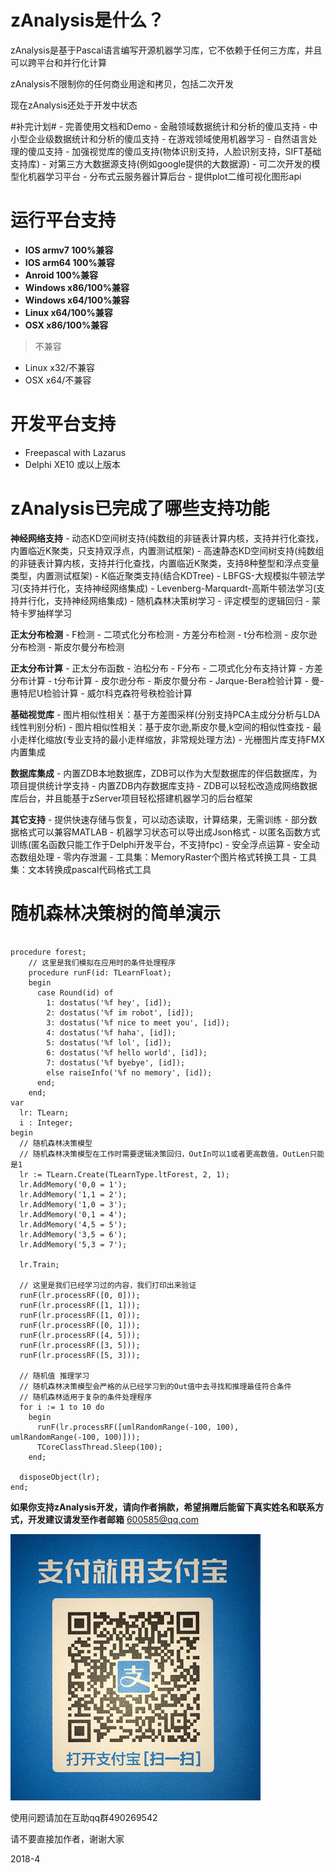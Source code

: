 # zAnalysis是什么？ #

zAnalysis是基于Pascal语言编写开源机器学习库，它不依赖于任何三方库，并且可以跨平台和并行化计算

zAnalysis不限制你的任何商业用途和拷贝，包括二次开发


现在zAnalysis还处于开发中状态

 #补完计划#
    - 完善使用文档和Demo
    - 金融领域数据统计和分析的傻瓜支持
    - 中小型企业级数据统计和分析的傻瓜支持
    - 在游戏领域使用机器学习
    - 自然语言处理的傻瓜支持
    - 加强视觉库的傻瓜支持(物体识别支持，人脸识别支持，SIFT基础支持库)
    - 对第三方大数据源支持(例如google提供的大数据源)
    - 可二次开发的模型化机器学习平台
    - 分布式云服务器计算后台
    - 提供plot二维可视化图形api


# 运行平台支持 #
- **IOS armv7 100%兼容**
- **IOS arm64 100%兼容**
- **Anroid 100%兼容**
- **Windows x86/100%兼容**
- **Windows x64/100%兼容**
- **Linux x64/100%兼容**
- **OSX x86/100%兼容**
 

> 不兼容
- Linux x32/不兼容
- OSX x64/不兼容


# 开发平台支持 #
- Freepascal with Lazarus
- Delphi XE10 或以上版本



# zAnalysis已完成了哪些支持功能 #


**神经网络支持**
    - 动态KD空间树支持(纯数组的非链表计算内核，支持并行化查找，内置临近K聚类，只支持双浮点，内置测试框架)
    - 高速静态KD空间树支持(纯数组的非链表计算内核，支持并行化查找，内置临近K聚类，支持8种整型和浮点变量类型，内置测试框架)
    - K临近聚类支持(结合KDTree)
    - LBFGS-大规模拟牛顿法学习(支持并行化，支持神经网络集成) 
    - Levenberg-Marquardt-高斯牛顿法学习(支持并行化，支持神经网络集成) 
    - 随机森林决策树学习
    - 评定模型的逻辑回归
    - 蒙特卡罗抽样学习

**正太分布检测**
    - F检测
    - 二项式化分布检测
    - 方差分布检测
    - t分布检测
    - 皮尔逊分布检测
    - 斯皮尔曼分布检测

**正太分布计算**
    - 正太分布函数
    - 泊松分布
    - F分布
    - 二项式化分布支持计算
    - 方差分布计算
    - t分布计算
    - 皮尔逊分布
    - 斯皮尔曼分布
    - Jarque-Bera检验计算
    - 曼-惠特尼U检验计算
    - 威尔科克森符号秩检验计算

**基础视觉库**
    - 图片相似性相关：基于方差图采样(分别支持PCA主成分分析与LDA线性判别分析)
    - 图片相似性相关：基于皮尔逊,斯皮尔曼,k空间的相似性查找
    - 最小走样化缩放(专业支持的最小走样缩放，非常规处理方法)
    - 光栅图片库支持FMX内置集成

**数据库集成**
    - 内置ZDB本地数据库，ZDB可以作为大型数据库的伴侣数据库，为项目提供统计学支持
    - 内置ZDB内存数据库支持
    - ZDB可以轻松改造成网络数据库后台，并且能基于zServer项目轻松搭建机器学习的后台框架

**其它支持**
    - 提供快速存储与恢复，可以动态读取，计算结果，无需训练
    - 部分数据格式可以兼容MATLAB
    - 机器学习状态可以导出成Json格式
    - 以匿名函数方式训练(匿名函数只能工作于Delphi开发平台，不支持fpc)
    - 安全浮点运算
    - 安全动态数组处理
    - 零内存泄漏
    - 工具集：MemoryRaster个图片格式转换工具
    - 工具集：文本转换成pascal代码格式工具


# 随机森林决策树的简单演示

```delphi

procedure forest;
	// 这里是我们模拟在应用时的条件处理程序
	procedure runF(id: TLearnFloat);
	begin
	  case Round(id) of
	    1: dostatus('%f hey', [id]);
	    2: dostatus('%f im robot', [id]);
	    3: dostatus('%f nice to meet you', [id]);
	    4: dostatus('%f haha', [id]);
	    5: dostatus('%f lol', [id]);
	    6: dostatus('%f hello world', [id]);
	    7: dostatus('%f byebye', [id]);
	    else raiseInfo('%f no memory', [id]);
	  end;
	end;
var
  lr: TLearn;
  i : Integer;
begin
  // 随机森林决策模型
  // 随机森林决策模型在工作时需要逻辑决策回归，OutIn可以1或者更高数值，OutLen只能是1
  lr := TLearn.Create(TLearnType.ltForest, 2, 1);
  lr.AddMemory('0,0 = 1');
  lr.AddMemory('1,1 = 2');
  lr.AddMemory('1,0 = 3');
  lr.AddMemory('0,1 = 4');
  lr.AddMemory('4,5 = 5');
  lr.AddMemory('3,5 = 6');
  lr.AddMemory('5,3 = 7');

  lr.Train;

  // 这里是我们已经学习过的内容，我们打印出来验证
  runF(lr.processRF([0, 0]));
  runF(lr.processRF([1, 1]));
  runF(lr.processRF([1, 0]));
  runF(lr.processRF([0, 1]));
  runF(lr.processRF([4, 5]));
  runF(lr.processRF([3, 5]));
  runF(lr.processRF([5, 3]));

  // 随机值 推理学习
  // 随机森林决策模型会严格的从已经学习到的Out值中去寻找和推理最佳符合条件
  // 随机森林适用于复杂的条件处理程序
  for i := 1 to 10 do
    begin
      runF(lr.processRF([umlRandomRange(-100, 100), umlRandomRange(-100, 100)]));
      TCoreClassThread.Sleep(100);
    end;

  disposeObject(lr);
end;
```


**如果你支持zAnalysis开发，请向作者捐款，希望捐赠后能留下真实姓名和联系方式，开发建议请发至作者邮箱** [600585@qq.com](mailto:600585@qq.com "600585@qq.com")

![](alipay.jpg)



使用问题请加在互助qq群490269542
 
请不要直接加作者，谢谢大家

2018-4

